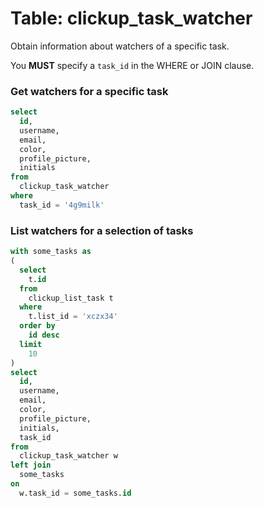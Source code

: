 # Table: clickup_task_watcher

Obtain information about watchers of a specific task.

You **MUST** specify a `task_id` in the WHERE or JOIN clause.

### Get watchers for a specific task

```sql
select
  id,
  username,
  email,
  color,
  profile_picture,
  initials
from
  clickup_task_watcher
where
  task_id = '4g9milk'
```

### List watchers for a selection of tasks

```sql
with some_tasks as
(
  select
    t.id
  from
    clickup_list_task t
  where
    t.list_id = 'xczx34'
  order by
    id desc
  limit
    10
)
select
  id,
  username,
  email,
  color,
  profile_picture,
  initials,
  task_id
from
  clickup_task_watcher w
left join
  some_tasks
on
  w.task_id = some_tasks.id
```

